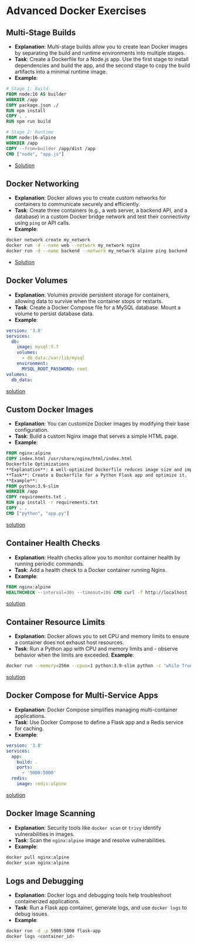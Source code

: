 # Advanced Docker Exercises

## Multi-Stage Builds

- **Explanation**: Multi-stage builds allow you to create lean Docker images by separating the build and runtime environments into multiple stages.
- **Task**: Create a Dockerfile for a Node.js app. Use the first stage to install dependencies and build the app, and the second stage to copy the build artifacts into a minimal runtime image.
- **Example**:

```Dockerfile
# Stage 1: Build
FROM node:16 AS builder
WORKDIR /app
COPY package.json ./
RUN npm install
COPY . .
RUN npm run build

# Stage 2: Runtime
FROM node:16-alpine
WORKDIR /app
COPY --from=builder /app/dist /app
CMD ["node", "app.js"]
```

- [Solution](multi-stage-build/Dockerfile)

## Docker Networking

- **Explanation**: Docker allows you to create custom networks for containers to communicate securely and efficiently.
- **Task**: Create three containers (e.g., a web server, a backend API, and a database) in a custom Docker bridge network and test their connectivity using `ping` or API calls.
- **Example**:

```bash
docker network create my_network
docker run -d --name web --network my_network nginx
docker run -d --name backend --network my_network alpine ping backend
```

- [Solution](docker-network/docker-compose.yaml)

## Docker Volumes

- **Explanation**: Volumes provide persistent storage for containers, allowing data to survive when the container stops or restarts.
- **Task**: Create a Docker Compose file for a MySQL database. Mount a volume to persist database data.
- **Example**:

```yaml
version: '3.8'
services:
  db:
    image: mysql:5.7
    volumes:
      - db_data:/var/lib/mysql
    environment:
      MYSQL_ROOT_PASSWORD: root
volumes:
  db_data:
```

[solution](docker-volumes/docker-compose.yaml)

## Custom Docker Images

- **Explanation**: You can customize Docker images by modifying their base configuration.
- **Task**: Build a custom Nginx image that serves a simple HTML page.
- **Example**:

```Dockerfile
FROM nginx:alpine
COPY index.html /usr/share/nginx/html/index.html
Dockerfile Optimizations
**Explanation**: A well-optimized Dockerfile reduces image size and improves build speed by leveraging caching and `.dockerignore`.
**Task**: Create a Dockerfile for a Python Flask app and optimize it.
**Example**:
FROM python:3.9-slim
WORKDIR /app
COPY requirements.txt .
RUN pip install -r requirements.txt
COPY . .
CMD ["python", "app.py"]
```

[solution](custom-docker-image/Dockerfile)

## Container Health Checks

- **Explanation**: Health checks allow you to monitor container health by running periodic commands.
- **Task**: Add a health check to a Docker container running Nginx.
- **Example**:

```Dockerfile
FROM nginx:alpine
HEALTHCHECK --interval=30s --timeout=10s CMD curl -f http://localhost || exit 1
```

[solution](container-health-checks/Dockerfile)

## Container Resource Limits

- **Explanation**: Docker allows you to set CPU and memory limits to ensure a container does not exhaust host resources.
- **Task**: Run a Python app with CPU and memory limits and - observe behavior when the limits are exceeded.
  **Example**:

```bash
docker run --memory=256m --cpus=1 python:3.9-slim python -c "while True: pass"
```

[solution](container-resource-limits/scripts/run.sh)

## Docker Compose for Multi-Service Apps

- **Explanation**: Docker Compose simplifies managing multi-container applications.
- **Task**: Use Docker Compose to define a Flask app and a Redis service for caching.
- **Example**:

```yaml
version: '3.8'
services:
  app:
    build: .
    ports:
      - '5000:5000'
  redis:
    image: redis:alpine
```

[solution](docker-compose-for-multi-service-apps/docker-compose.yaml)

## Docker Image Scanning

- **Explanation**: Security tools like `docker scan` or `trivy` identify vulnerabilities in images.
- **Task**: Scan the `nginx:alpine` image and resolve vulnerabilities.
- **Example**:

```bash
docker pull nginx:alpine
docker scan nginx:alpine
```

## Logs and Debugging

- **Explanation**: Docker logs and debugging tools help troubleshoot containerized applications.
- **Task**: Run a Flask app container, generate logs, and use `docker logs` to debug issues.
- **Example**:

```bash
docker run -d -p 5000:5000 flask-app
docker logs <container_id>
```

